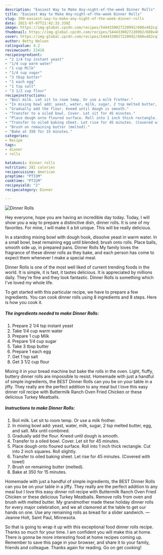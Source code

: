 ```yaml
---
description: "Easiest Way to Make Any-night-of-the-week Dinner Rolls"
title: "Easiest Way to Make Any-night-of-the-week Dinner Rolls"
slug: 399-easiest-way-to-make-any-night-of-the-week-dinner-rolls
date: 2021-07-07T21:42:33.339Z
image: https://img-global.cpcdn.com/recipes/5444330027220992/680x482cq70/dinner-rolls-recipe-main-photo.jpg
thumbnail: https://img-global.cpcdn.com/recipes/5444330027220992/680x482cq70/dinner-rolls-recipe-main-photo.jpg
cover: https://img-global.cpcdn.com/recipes/5444330027220992/680x482cq70/dinner-rolls-recipe-main-photo.jpg
author: Betty Nelson
ratingvalue: 4.2
reviewcount: 22418
recipeingredient:
- "2 1/4 tsp instant yeast"
- "1/4 cup warm water"
- "1 cup Milk"
- "1/4 cup sugar"
- "3 tbsp butter"
- "1 each egg"
- "1 tsp salt"
- "3 1/2 cup flour"
recipeinstructions:
- "Boil milk. Let sit to room temp. Or use a milk frother."
- "In mixing bowl add: yeast, water, milk, sugar, 2 tsp melted butter, egg, and salt. Mix until combined."
- "Gradually add the flour. Kneed until dough is smooth."
- "Transfer to a oiled bowl. Cover. Let sit for 45 minutes."
- "Place dough onto floured surface. Roll into 1 inch thick rectangle. Cut into 2 inch squares. Roll slightly."
- "Transfer to oiled baking sheet. Let rise for 45 minutes. (Covered with towel)"
- "Brush on remaining butter (melted)."
- "Bake at 350 for 15 minutes."
categories:
- Recipe
tags:
- dinner
- rolls

katakunci: dinner rolls 
nutrition: 281 calories
recipecuisine: American
preptime: "PT33M"
cooktime: "PT32M"
recipeyield: "2"
recipecategory: Dinner

---
```



![Dinner Rolls](https://img-global.cpcdn.com/recipes/5444330027220992/680x482cq70/dinner-rolls-recipe-main-photo.jpg)

Hey everyone, hope you are having an incredible day today. Today, I will show you a way to prepare a distinctive dish, dinner rolls. It is one of my favorites. For mine, I will make it a bit unique. This will be really delicious.

In a standing mixing bowl with dough hook, dissolve yeast in warm water. In a small bowl, beat remaining egg until blended; brush onto rolls. Place balls, smooth side up, in prepared pans. Dinner Rolls My family loves the fragrance of these dinner rolls as they bake, and each person has come to expect them whenever I make a special meal.

Dinner Rolls is one of the most well liked of current trending foods in the world. It is simple, it is fast, it tastes delicious. It is appreciated by millions daily. They're fine and they look fantastic. Dinner Rolls is something which I've loved my whole life.


To get started with this particular recipe, we have to prepare a few ingredients. You can cook dinner rolls using 8 ingredients and 8 steps. Here is how you cook it.

<!--inarticleads1-->

##### The ingredients needed to make Dinner Rolls:

1. Prepare 2 1/4 tsp instant yeast
1. Take 1/4 cup warm water
1. Prepare 1 cup Milk
1. Prepare 1/4 cup sugar
1. Take 3 tbsp butter
1. Prepare 1 each egg
1. Get 1 tsp salt
1. Get 3 1/2 cup flour


Mixing it in your bread machine but bake the rolls in the oven. Light, fluffy, buttery dinner rolls are impossible to resist. Homemade with just a handful of simple ingredients, the BEST Dinner Rolls can you be on your table in a jiffy. They really are the perfect addition to any meal but I love this easy dinner roll recipe with Buttermilk Ranch Oven Fried Chicken or these delicious Turkey Meatballs. 

<!--inarticleads2-->

##### Instructions to make Dinner Rolls:

1. Boil milk. Let sit to room temp. Or use a milk frother.
1. In mixing bowl add: yeast, water, milk, sugar, 2 tsp melted butter, egg, and salt. Mix until combined.
1. Gradually add the flour. Kneed until dough is smooth.
1. Transfer to a oiled bowl. Cover. Let sit for 45 minutes.
1. Place dough onto floured surface. Roll into 1 inch thick rectangle. Cut into 2 inch squares. Roll slightly.
1. Transfer to oiled baking sheet. Let rise for 45 minutes. (Covered with towel)
1. Brush on remaining butter (melted).
1. Bake at 350 for 15 minutes.


Homemade with just a handful of simple ingredients, the BEST Dinner Rolls can you be on your table in a jiffy. They really are the perfect addition to any meal but I love this easy dinner roll recipe with Buttermilk Ranch Oven Fried Chicken or these delicious Turkey Meatballs. Remove rolls from oven and brush with melted butter. My grandmother made these holiday dinner rolls for every major celebration, and we all clamored at the table to get our hands on one. Use any remaining rolls as bread for a slider sandwich. —Jeanne Holt, Saint Paul, Minnesota. 

So that is going to wrap it up with this exceptional food dinner rolls recipe. Thanks so much for your time. I am confident you will make this at home. There is gonna be more interesting food at home recipes coming up. Remember to save this page in your browser, and share it to your family, friends and colleague. Thanks again for reading. Go on get cooking!
